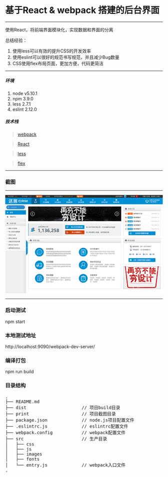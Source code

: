 # 基于React & webpack 搭建的后台界面

---

使用React，将前端界面模块化，实现数据和界面的分离

总结经验：
1. 使用less可以有效的提升CSS的开发效率
2. 使用eslint可以很好的规范书写规范，并且减少Bug数量
3. CSS使用flex布局页面，更加方便，代码更简洁

---

##### 环境

 1. node v5.10.1
 2. npm 3.9.0
 3. less 2.7.1
 4. eslint 2.12.0

##### 技术栈

> [webpack](http://webpack.github.io/docs/)

> [React](http://docs.reactjs-china.com/react/docs/getting-started.zh-CN.html)

> [less](http://lesscss.cn/)

> [flex](http://www.ruanyifeng.com/blog/2015/07/flex-grammar.html?utm_source=tuicool)

---
### 截图

---

![print](./print/demo.jpg)

---

### 启动测试

npm start

### 本地测试地址

http://localhost:9090/webpack-dev-server/

### 编译打包

npm run build


### 目录结构
<pre>
.
├── README.md           
├── dist                     // 项目build目录
├── print                    // 项目截图目录
├── package.json             // node.js项目配置文件
├── .eslintrc.js             // eslintrc配置文件
├── webpack.config           // webpack配置文件
├── src                      // 生产目录
│   ├── css
│   ├── js
│   ├── images
│   ├── fonts
│   └── entry.js             // webpack入口文件
.
</pre>
